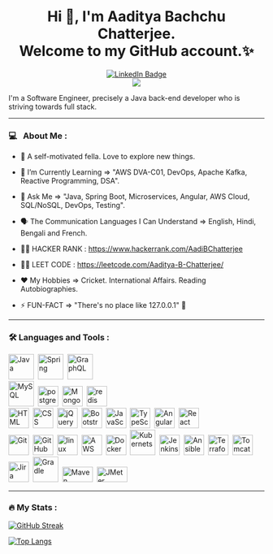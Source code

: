 <div id="header" align="center">
  <h1> Hi 👋, I'm Aaditya Bachchu Chatterjee. <br>Welcome to my GitHub account.✨</h1>
  <div id="badges">
    <a href="https://www.linkedin.com/in/aaditya-bachchu-chatterjee-0485933b/">
      <img src="https://img.shields.io/badge/LinkedIn-blue?style=for-the-badge&logo=linkedin&logoColor=white" alt="LinkedIn Badge"/>
    </a>
  </div> 
  <div id="badges1">
    <a href="https://www.youtube.com/channel/UCeaoUtrBLP94P20-LRO00WQ/">
    <img src="https://icongr.am/fontawesome/youtube-square.svg?size=128&color=c00202" />
    <!-- <img src="https://img.shields.io/youtube/channel/subscribers/UCeaoUtrBLP94P20-LRO00WQ?label=Geopolitik%20Simplified%20%28Youtube%20Channel%29&style=for-the-badge"/> -->
    </a>
  </div>
  <img src="https://komarev.com/ghpvc/?username=AadityaUoHyd&style=flat-square&color=blue" alt=""/>
</div>

I'm a Software Engineer, precisely a Java back-end developer who is striving towards full stack. <br>

---

### 💻 &nbsp; About Me :

- 🔭 A self-motivated fella. Love to explore new things.
- 🌱 I’m Currently Learning => "AWS DVA-C01, DevOps, Apache Kafka, Reactive Programming, DSA".
- 💬 Ask Me => "Java, Spring Boot, Microservices, Angular, AWS Cloud, SQL/NoSQL, DevOps, Testing".
- :speaking_head: The Communication Languages I Can Understand => English, Hindi, Bengali and French.

- :man_technologist: HACKER RANK : https://www.hackerrank.com/AadiBChatterjee
- :man_technologist: LEET CODE : https://leetcode.com/Aaditya-B-Chatterjee/

- ❤️ My Hobbies => Cricket. International Affairs. Reading Autobiographies.
- ⚡ FUN-FACT => "There's no place like 127.0.0.1" 🐥

---

### :hammer_and_wrench: Languages and Tools :
<link rel="stylesheet" href="https://cdn.jsdelivr.net/gh/devicons/devicon@v2.15.1/devicon.min.css">
<div>       
  <img src="https://icongr.am/devicon/java-original-wordmark.svg?size=128&color=currentColor" title="Java" alt="Java" width="50" height="50"/>&nbsp;
  <img src="https://cdn.jsdelivr.net/gh/devicons/devicon/icons/spring/spring-original-wordmark.svg" title="Spring" alt="Spring" width="50" height="50"/>&nbsp;
  <img src="https://cdn.jsdelivr.net/gh/devicons/devicon/icons/graphql/graphql-plain-wordmark.svg" title="GraphQL" alt="GraphQL" width="50" height="50"/>&nbsp; </br>
  <img src="https://icongr.am/devicon/mysql-original-wordmark.svg?size=128&color=currentColor" title="MySQL" alt="MySQL" width="50" height="50"/>&nbsp;
  <img src="https://icongr.am/devicon/postgresql-original-wordmark.svg?size=128&color=cfd6e3" title="postgresql" alt="postgresql" width="40" height="40"/>&nbsp;
  <img src="https://icongr.am/devicon/mongodb-plain-wordmark.svg?size=128&color=48c71a" title="MongoDb" alt="MongoDb" width="40" height="40"/>&nbsp;  
  <img src="https://icongr.am/devicon/redis-original-wordmark.svg?size=128&color=020fc0" title="redis" alt="redis" width="40" height="40"/>&nbsp; </br>
  <img src="https://icongr.am/devicon/html5-plain-wordmark.svg?size=128&color=d53030" title="HTML5" alt="HTML" width="40" height="40"/>&nbsp;
  <img src="https://icongr.am/devicon/css3-plain-wordmark.svg?size=128&color=1958be" title="CSS3" alt="CSS" width="40" height="40"/>&nbsp;
  <img src="https://icongr.am/devicon/jquery-plain-wordmark.svg?size=128&color=020fc0" title="jQuery" alt="jQuery" width="40" height="40"/>&nbsp;
  <img src="https://icongr.am/devicon/bootstrap-plain-wordmark.svg?size=128&color=020fc0" title="Bootstrap" alt="Bootstrap" width="40" height="40"/>&nbsp;
  <img src="https://icongr.am/devicon/javascript-original.svg?size=128&color=currentColor" title="JavaScript" alt="JavaScript" width="40" height="40"/>&nbsp;
  <img src="https://icongr.am/devicon/typescript-plain.svg?size=91&color=currentColor" title="TypeScript" alt="TypeScript" width="40" height="40"/>&nbsp;
  <img src="https://icongr.am/simple/angular.svg?size=128&color=9d1010&colored=false" title="Angular" width="40" height="40"/>&nbsp;
  <img src="https://icongr.am/devicon/react-original-wordmark.svg?size=128&color=c00202" title="React" width="40" height="40"/>&nbsp; </br>
  <img src="https://icongr.am/simple/git.svg?size=128&color=dc0929&colored=false" title="Git" **alt="Git" width="40" height="40"/>&nbsp;
  <img src="https://www.iconsdb.com/icons/preview/royal-blue/github-11-xxl.png" title="GitHub" width="40" height="40"/>&nbsp;
  <img src="https://icongr.am/devicon/linux-original.svg?size=91&color=currentColor" title="linux" alt="linux" width="40" height="40"/>&nbsp;
  <img src="https://icongr.am/devicon/amazonwebservices-original.svg?size=128&color=currentColor" title="AWS" alt="AWS" width="40" height="40"/>&nbsp;
  <img src="https://icongr.am/devicon/docker-original-wordmark.svg?size=128&color=currentColor" title="Docker" alt="Docker" width="40" height="40"/>&nbsp;
  <img src="https://cdn.jsdelivr.net/gh/devicons/devicon/icons/kubernetes/kubernetes-plain-wordmark.svg" title="Kubernets" width="50" height="50"/>&nbsp;
  <img src="https://cdn.jsdelivr.net/gh/devicons/devicon/icons/jenkins/jenkins-original.svg" title="Jenkins" width="40" height="40"/>&nbsp;         
  <img src="https://cdn.jsdelivr.net/gh/devicons/devicon/icons/ansible/ansible-original.svg" title="Ansible" alt="Ansible" width="40" height="40"/>&nbsp;
  <img src="https://cdn.jsdelivr.net/gh/devicons/devicon/icons/terraform/terraform-original.svg" title="Terraform" alt="Terraform" width="40" height="40"/>&nbsp;
  <img src="https://icongr.am/devicon/tomcat-original-wordmark.svg?size=128&color=d53030" title="Tomcat" alt="Tomcat" width="40" height="40"/>&nbsp;
  <img src="https://cdn.jsdelivr.net/gh/devicons/devicon/icons/jira/jira-original-wordmark.svg" title="Jira" alt="Jira" width="40" height="40"/>&nbsp;
  <img src="https://icongr.am/devicon/gradle-plain-wordmark.svg?size=128&color=32d016" title="Gradle" alt="Gradle" width="50" height="50"/>&nbsp;
  <img src="https://camo.githubusercontent.com/498299ae410866fd60efc86428749cfae716bf93c5844cad2f79aa353968d4fc/68747470733a2f2f6d6176656e2e6170616368652e6f72672f696d616765732f6d6176656e2d6c6f676f2d77686974652d6f6e2d626c61636b2e707572657665632e737667" title="Maven" alt="Maven" width="60" height="30"/>&nbsp;
  <img src="https://camo.githubusercontent.com/752dabc7ca2275ee7a079fa24433ff2c6307eb4cddc541dfed60749f62772b41/68747470733a2f2f6a6d657465722e6170616368652e6f72672f696d616765732f6c6f676f2e737667" title="JMeter" width="60" height="30"/>&nbsp;
</div>

---

### :fire: My Stats :
[![GitHub Streak](http://github-readme-streak-stats.herokuapp.com?user=AadityaUoHyd&theme=dark&background=000000)](https://git.io/streak-stats)

[![Top Langs](https://github-readme-stats.vercel.app/api/top-langs/?username=AadityaUoHyd&layout=compact&theme=vision-friendly-dark)](https://github.com/AadityaUoHyd/github-readme-stats)
